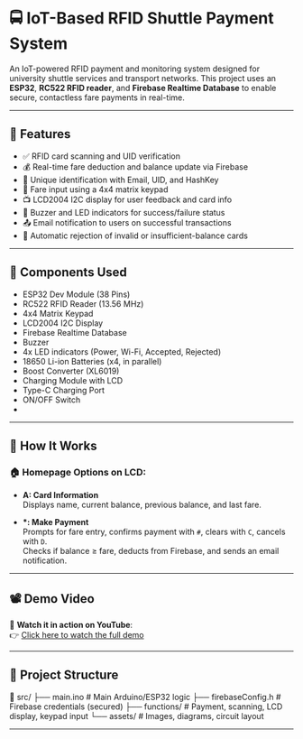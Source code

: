 # 🚍 IoT-Based RFID Shuttle Payment System

An IoT-powered RFID payment and monitoring system designed for university shuttle services and transport networks. This project uses an **ESP32**, **RC522 RFID reader**, and **Firebase Realtime Database** to enable secure, contactless fare payments in real-time.

---

## 📌 Features

- ✅ RFID card scanning and UID verification  
- 💰 Real-time fare deduction and balance update via Firebase  
- 🔐 Unique identification with Email, UID, and HashKey  
- 🔢 Fare input using a 4x4 matrix keypad  
- 📺 LCD2004 I2C display for user feedback and card info  
- 🔔 Buzzer and LED indicators for success/failure status  
- 📤 Email notification to users on successful transactions  
- 🚫 Automatic rejection of invalid or insufficient-balance cards  

---

## 🧰 Components Used

- ESP32 Dev Module (38 Pins)  
- RC522 RFID Reader (13.56 MHz)  
- 4x4 Matrix Keypad  
- LCD2004 I2C Display  
- Firebase Realtime Database  
- Buzzer  
- 4x LED indicators (Power, Wi-Fi, Accepted, Rejected)  
- 18650 Li-ion Batteries (x4, in parallel)  
- Boost Converter (XL6019)  
- Charging Module with LCD  
- Type-C Charging Port  
- ON/OFF Switch
- 
---

## 🔧 How It Works

### 🏠 Homepage Options on LCD:
- **A: Card Information**  
  Displays name, current balance, previous balance, and last fare.

- **\*: Make Payment**  
  Prompts for fare entry, confirms payment with `#`, clears with `C`, cancels with `D`.  
  Checks if balance ≥ fare, deducts from Firebase, and sends an email notification.

---

## 📽️ Demo Video

🎥 **Watch it in action on YouTube**:  
👉 [Click here to watch the full demo](https://youtu.be/your-video-link)

---

## 📁 Project Structure
📁 src/ 
├── main.ino # Main Arduino/ESP32 logic 
├── firebaseConfig.h # Firebase credentials (secured) 
├── functions/ # Payment, scanning, LCD display, keypad input 
└── assets/ # Images, diagrams, circuit layout

---


